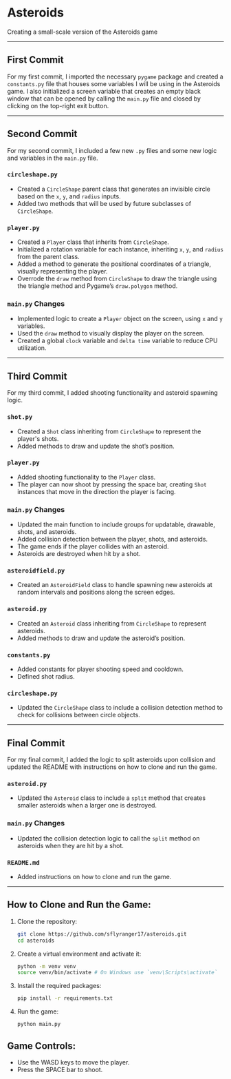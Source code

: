 # Asteroids  

Creating a small-scale version of the Asteroids game  

---

## First Commit  

For my first commit, I imported the necessary `pygame` package and created a `constants.py` file that houses some variables I will be using in the Asteroids game. I also initialized a screen variable that creates an empty black window that can be opened by calling the `main.py` file and closed by clicking on the top-right exit button.  

---

## Second Commit  

For my second commit, I included a few new `.py` files and some new logic and variables in the `main.py` file.  

### `circleshape.py`  
- Created a `CircleShape` parent class that generates an invisible circle based on the `x`, `y`, and `radius` inputs.  
- Added two methods that will be used by future subclasses of `CircleShape`.  

### `player.py`  
- Created a `Player` class that inherits from `CircleShape`.  
- Initialized a rotation variable for each instance, inheriting `x`, `y`, and `radius` from the parent class.  
- Added a method to generate the positional coordinates of a triangle, visually representing the player.  
- Overrode the `draw` method from `CircleShape` to draw the triangle using the triangle method and Pygame’s `draw.polygon` method.  

### `main.py` Changes  
- Implemented logic to create a `Player` object on the screen, using `x` and `y` variables.  
- Used the `draw` method to visually display the player on the screen.  
- Created a global `clock` variable and `delta time` variable to reduce CPU utilization.  

---

## Third Commit  

For my third commit, I added shooting functionality and asteroid spawning logic.  

### `shot.py`  
- Created a `Shot` class inheriting from `CircleShape` to represent the player's shots.  
- Added methods to draw and update the shot’s position.  

### `player.py`  
- Added shooting functionality to the `Player` class.  
- The player can now shoot by pressing the space bar, creating `Shot` instances that move in the direction the player is facing.  

### `main.py` Changes  
- Updated the main function to include groups for updatable, drawable, shots, and asteroids.  
- Added collision detection between the player, shots, and asteroids.  
- The game ends if the player collides with an asteroid.  
- Asteroids are destroyed when hit by a shot.  

### `asteroidfield.py`  
- Created an `AsteroidField` class to handle spawning new asteroids at random intervals and positions along the screen edges.  

### `asteroid.py`  
- Created an `Asteroid` class inheriting from `CircleShape` to represent asteroids.  
- Added methods to draw and update the asteroid’s position.  

### `constants.py`  
- Added constants for player shooting speed and cooldown.  
- Defined shot radius.  

### `circleshape.py`  
- Updated the `CircleShape` class to include a collision detection method to check for collisions between circle objects.  

---

## Final Commit  

For my final commit, I added the logic to split asteroids upon collision and updated the README with instructions on how to clone and run the game.  

### `asteroid.py`  
- Updated the `Asteroid` class to include a `split` method that creates smaller asteroids when a larger one is destroyed.  

### `main.py` Changes  
- Updated the collision detection logic to call the `split` method on asteroids when they are hit by a shot.  

### `README.md`  
- Added instructions on how to clone and run the game.  

---

## How to Clone and Run the Game:
1. Clone the repository:
    ```sh
    git clone https://github.com/sflyranger17/asteroids.git
    cd asteroids
    ```

2. Create a virtual environment and activate it:
    ```sh
    python -m venv venv
    source venv/bin/activate # On Windows use `venv\Scripts\activate`
    ```

3. Install the required packages:
    ```sh
    pip install -r requirements.txt
    ```

4. Run the game:
    ```sh
    python main.py
    ```

## Game Controls:
- Use the WASD keys to move the player.
- Press the SPACE bar to shoot.
